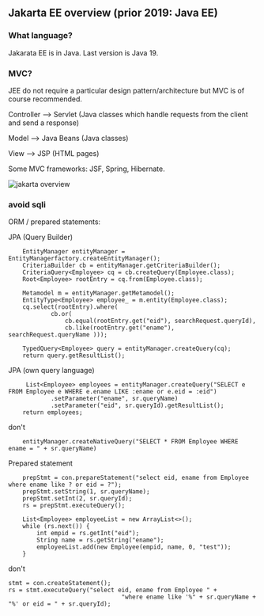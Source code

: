 ## Jakarta EE overview (prior 2019: Java EE)

### What language?
Jakarata EE is in Java. Last version is Java 19.

### MVC?
JEE do not require a particular design pattern/architecture but MVC is of course recommended.

Controller --> Servlet (Java classes which handle requests from the client and send a response)

Model --> Java Beans (Java classes)

View --> JSP (HTML pages)

Some MVC frameworks: JSF, Spring, Hibernate.

![jakarta overview](jakarta_overview.drawio.png)

### avoid sqli

ORM / prepared statements:

JPA (Query Builder)

        EntityManager entityManager = EntityManagerfactory.createEntityManager();
        CriteriaBuilder cb = entityManager.getCriteriaBuilder();
        CriteriaQuery<Employee> cq = cb.createQuery(Employee.class);
        Root<Employee> rootEntry = cq.from(Employee.class);

        Metamodel m = entityManager.getMetamodel();
        EntityType<Employee> employee_ = m.entity(Employee.class);
        cq.select(rootEntry).where(
                cb.or(
                    cb.equal(rootEntry.get("eid"), searchRequest.queryId),
                    cb.like(rootEntry.get("ename"), searchRequest.queryName )));

        TypedQuery<Employee> query = entityManager.createQuery(cq);
        return query.getResultList();

JPA (own query language)

         List<Employee> employees = entityManager.createQuery("SELECT e FROM Employee e WHERE e.ename LIKE :ename or e.eid = :eid")
                .setParameter("ename", sr.queryName)
                .setParameter("eid", sr.queryId).getResultList();
        return employees;

don't 

        entityManager.createNativeQuery("SELECT * FROM Employee WHERE ename = " + sr.queryName)

Prepared statement 

        prepStmt = con.prepareStatement("select eid, ename from Employee where ename like ? or eid = ?");
        prepStmt.setString(1, sr.queryName);
        prepStmt.setInt(2, sr.queryId);
        rs = prepStmt.executeQuery();

        List<Employee> employeeList = new ArrayList<>();
        while (rs.next()) {
            int empid = rs.getInt("eid");
            String name = rs.getString("ename");
            employeeList.add(new Employee(empid, name, 0, "test"));
        }

don't

    stmt = con.createStatement();
    rs = stmt.executeQuery("select eid, ename from Employee " +
                                    "where ename like '%" + sr.queryName + "%' or eid = " + sr.queryId);
